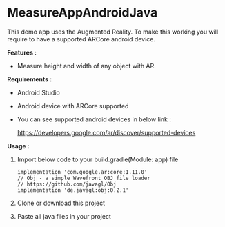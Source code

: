 # MeasureAppAndroidJava
This demo app uses the Augmented Reality. To make this working you will require to have a supported ARCore android device.

<b>Features : </b>
- Measure height and width of any object with AR.

<b>Requirements :</b>
- Android Studio
- Android device with ARCore supported
- You can see supported android devices in below link : 

  https://developers.google.com/ar/discover/supported-devices
  
<b>Usage :</b>

1. Import below code to your build.gradle(Module: app) file

    ```
    implementation 'com.google.ar:core:1.11.0'
    // Obj - a simple Wavefront OBJ file loader
    // https://github.com/javagl/Obj
    implementation 'de.javagl:obj:0.2.1'
    ```
    
2. Clone or download this project
    
3. Paste all java files in your project
